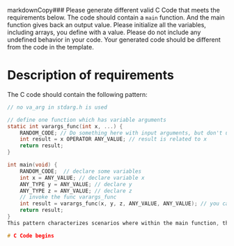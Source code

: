 markdownCopy### Please generate different valid C Code that meets the requirements below. The code should contain a `main` function. And the main function gives back an output value. Please initialize all the variables, including arrays, you define with a value. Please do not include any undefined behavior in your code. Your generated code should be different from the code in the template.

# Description of requirements

The C code should contain the following pattern:

```c
// no va_arg in stdarg.h is used

// define one function which has variable arguments
static int varargs_func(int x, ...) {
    RANDOM_CODE; // Do something here with input arguments, but don't use va_args
    int result = x OPERATOR ANY_VALUE; // result is related to x
    return result;
}

int main(void) {
    RANDOM_CODE;  // declare some variables
    int x = ANY_VALUE; // declare variable x
    ANY_TYPE y = ANY_VALUE; // declare y
    ANY_TYPE z = ANY_VALUE; // declare z
    // invoke the func varargs_func
    int result = varargs_func(x, y, z, ANY_VALUE, ANY_VALUE); // you can pass any number/type of arguments
    return result;
}
This pattern characterizes scenarios where within the main function, there exists a call to varargs_func, and the result of this call is being used. varargs_func is marked as variable function, which accepts variable arguments, then returns a single ANY_TYPE value that is determined by the first argument. The first argument can be any type, e.g. int, float, ptr struct, and so on. The functions must be static(which will be translated into ir function with internal attribute), no vastart intrinsic(such as va_arg in stdarg.h). The main function must return a value related to this optimization for further comparison.

# C Code begins
```
